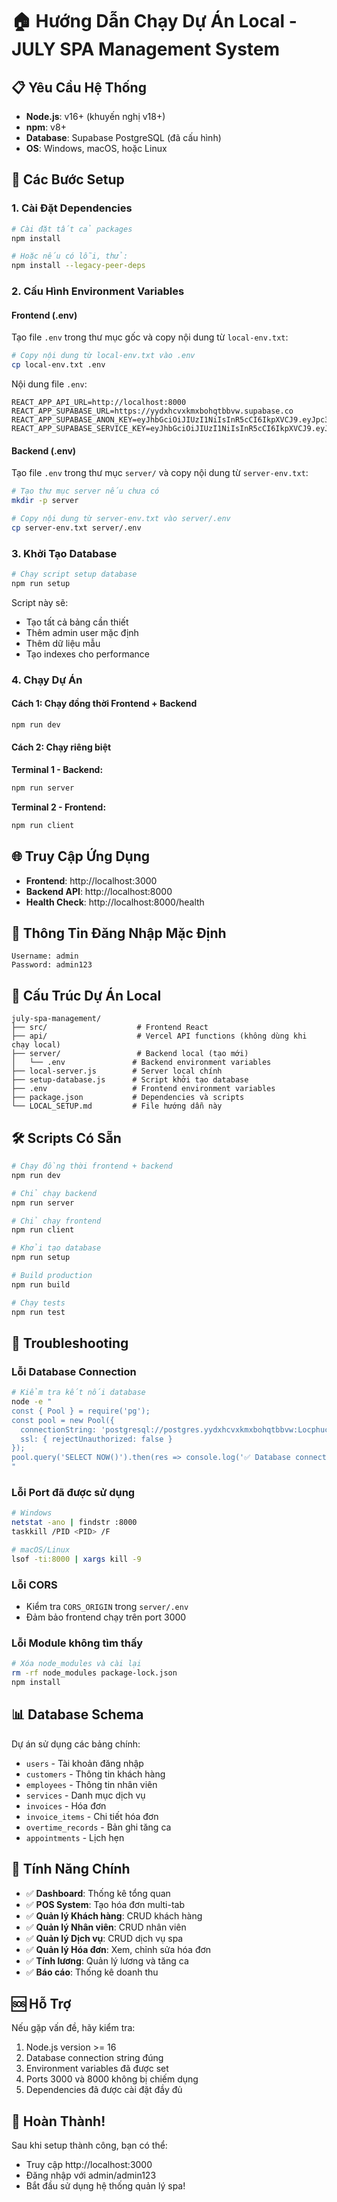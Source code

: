 # 🏠 Hướng Dẫn Chạy Dự Án Local - JULY SPA Management System

## 📋 Yêu Cầu Hệ Thống

- **Node.js**: v16+ (khuyến nghị v18+)
- **npm**: v8+
- **Database**: Supabase PostgreSQL (đã cấu hình)
- **OS**: Windows, macOS, hoặc Linux

## 🚀 Các Bước Setup

### 1. Cài Đặt Dependencies

```bash
# Cài đặt tất cả packages
npm install

# Hoặc nếu có lỗi, thử:
npm install --legacy-peer-deps
```

### 2. Cấu Hình Environment Variables

#### Frontend (.env)
Tạo file `.env` trong thư mục gốc và copy nội dung từ `local-env.txt`:

```bash
# Copy nội dung từ local-env.txt vào .env
cp local-env.txt .env
```

Nội dung file `.env`:
```env
REACT_APP_API_URL=http://localhost:8000
REACT_APP_SUPABASE_URL=https://yydxhcvxkmxbohqtbbvw.supabase.co
REACT_APP_SUPABASE_ANON_KEY=eyJhbGciOiJIUzI1NiIsInR5cCI6IkpXVCJ9.eyJpc3MiOiJzdXBhYmFzZSIsInJlZiI6Inl5ZHhoY3Z4a214Ym9ocXRiYnZ3Iiwicm9sZSI6ImFub24iLCJpYXQiOjE3NTgwMDM3NjAsImV4cCI6MjA3MzU3OTc2MH0.rVZq_iqRTUAiAu_FH1Qk7XzWurM1XsMVlgwaUjXT6Kk
REACT_APP_SUPABASE_SERVICE_KEY=eyJhbGciOiJIUzI1NiIsInR5cCI6IkpXVCJ9.eyJpc3MiOiJzdXBhYmFzZSIsInJlZiI6Inl5ZHhoY3Z4a214Ym9ocXRiYnZ3Iiwicm9sZSI6InNlcnZpY2Vfcm9sZSIsImlhdCI6MTc1ODAwMzc2MCwiZXhwIjoyMDczNTc5NzYwfQ.h13AABZM9Sy9dM4sbTIlI8f6XHs_rDA0UNifwvQorqs
```

#### Backend (.env)
Tạo file `.env` trong thư mục `server/` và copy nội dung từ `server-env.txt`:

```bash
# Tạo thư mục server nếu chưa có
mkdir -p server

# Copy nội dung từ server-env.txt vào server/.env
cp server-env.txt server/.env
```

### 3. Khởi Tạo Database

```bash
# Chạy script setup database
npm run setup
```

Script này sẽ:
- Tạo tất cả bảng cần thiết
- Thêm admin user mặc định
- Thêm dữ liệu mẫu
- Tạo indexes cho performance

### 4. Chạy Dự Án

#### Cách 1: Chạy đồng thời Frontend + Backend
```bash
npm run dev
```

#### Cách 2: Chạy riêng biệt

**Terminal 1 - Backend:**
```bash
npm run server
```

**Terminal 2 - Frontend:**
```bash
npm run client
```

## 🌐 Truy Cập Ứng Dụng

- **Frontend**: http://localhost:3000
- **Backend API**: http://localhost:8000
- **Health Check**: http://localhost:8000/health

## 🔑 Thông Tin Đăng Nhập Mặc Định

```
Username: admin
Password: admin123
```

## 📁 Cấu Trúc Dự Án Local

```
july-spa-management/
├── src/                    # Frontend React
├── api/                    # Vercel API functions (không dùng khi chạy local)
├── server/                 # Backend local (tạo mới)
│   └── .env               # Backend environment variables
├── local-server.js        # Server local chính
├── setup-database.js      # Script khởi tạo database
├── .env                   # Frontend environment variables
├── package.json           # Dependencies và scripts
└── LOCAL_SETUP.md         # File hướng dẫn này
```

## 🛠️ Scripts Có Sẵn

```bash
# Chạy đồng thời frontend + backend
npm run dev

# Chỉ chạy backend
npm run server

# Chỉ chạy frontend
npm run client

# Khởi tạo database
npm run setup

# Build production
npm run build

# Chạy tests
npm run test
```

## 🔧 Troubleshooting

### Lỗi Database Connection
```bash
# Kiểm tra kết nối database
node -e "
const { Pool } = require('pg');
const pool = new Pool({
  connectionString: 'postgresql://postgres.yydxhcvxkmxbohqtbbvw:Locphucanh0911@aws-1-ap-southeast-1.pooler.supabase.com:6543/postgres',
  ssl: { rejectUnauthorized: false }
});
pool.query('SELECT NOW()').then(res => console.log('✅ Database connected:', res.rows[0])).catch(err => console.error('❌ Database error:', err));
"
```

### Lỗi Port đã được sử dụng
```bash
# Windows
netstat -ano | findstr :8000
taskkill /PID <PID> /F

# macOS/Linux
lsof -ti:8000 | xargs kill -9
```

### Lỗi CORS
- Kiểm tra `CORS_ORIGIN` trong `server/.env`
- Đảm bảo frontend chạy trên port 3000

### Lỗi Module không tìm thấy
```bash
# Xóa node_modules và cài lại
rm -rf node_modules package-lock.json
npm install
```

## 📊 Database Schema

Dự án sử dụng các bảng chính:
- `users` - Tài khoản đăng nhập
- `customers` - Thông tin khách hàng
- `employees` - Thông tin nhân viên
- `services` - Danh mục dịch vụ
- `invoices` - Hóa đơn
- `invoice_items` - Chi tiết hóa đơn
- `overtime_records` - Bản ghi tăng ca
- `appointments` - Lịch hẹn

## 🎯 Tính Năng Chính

- ✅ **Dashboard**: Thống kê tổng quan
- ✅ **POS System**: Tạo hóa đơn multi-tab
- ✅ **Quản lý Khách hàng**: CRUD khách hàng
- ✅ **Quản lý Nhân viên**: CRUD nhân viên
- ✅ **Quản lý Dịch vụ**: CRUD dịch vụ spa
- ✅ **Quản lý Hóa đơn**: Xem, chỉnh sửa hóa đơn
- ✅ **Tính lương**: Quản lý lương và tăng ca
- ✅ **Báo cáo**: Thống kê doanh thu

## 🆘 Hỗ Trợ

Nếu gặp vấn đề, hãy kiểm tra:
1. Node.js version >= 16
2. Database connection string đúng
3. Environment variables đã được set
4. Ports 3000 và 8000 không bị chiếm dụng
5. Dependencies đã được cài đặt đầy đủ

## 🎉 Hoàn Thành!

Sau khi setup thành công, bạn có thể:
- Truy cập http://localhost:3000
- Đăng nhập với admin/admin123
- Bắt đầu sử dụng hệ thống quản lý spa!

